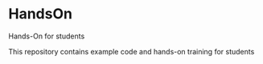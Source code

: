 # HandsOn
Hands-On for students


This repository contains example code and hands-on training for students
